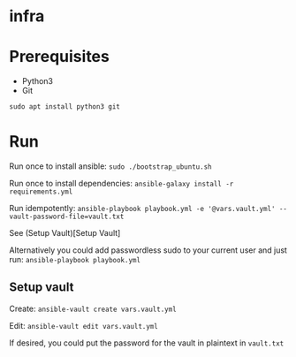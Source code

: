 # infra

# Prerequisites
- Python3
- Git

`sudo apt install python3 git`

# Run

Run once to install ansible:
`sudo ./bootstrap_ubuntu.sh`

Run once to install dependencies:
`ansible-galaxy install -r requirements.yml`

Run idempotently:
`ansible-playbook playbook.yml -e '@vars.vault.yml' --vault-password-file=vault.txt`

See (Setup Vault)[Setup Vault]

Alternatively you could add passwordless sudo to your current user and just run:
`ansible-playbook playbook.yml`

## Setup vault

Create:
`ansible-vault create vars.vault.yml`

Edit:
`ansible-vault edit vars.vault.yml`

If desired, you could put the password for the vault in plaintext in `vault.txt`